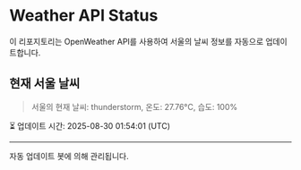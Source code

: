 
# Weather API Status

이 리포지토리는 OpenWeather API를 사용하여 서울의 날씨 정보를 자동으로 업데이트합니다.

## 현재 서울 날씨
> 서울의 현재 날씨: thunderstorm, 온도: 27.76°C, 습도: 100%

⏳ 업데이트 시간: 2025-08-30 01:54:01 (UTC)

---
자동 업데이트 봇에 의해 관리됩니다.
